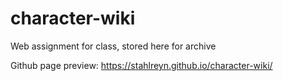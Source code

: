 # character-wiki
Web assignment for class, stored here for archive

Github page preview: https://stahlreyn.github.io/character-wiki/
